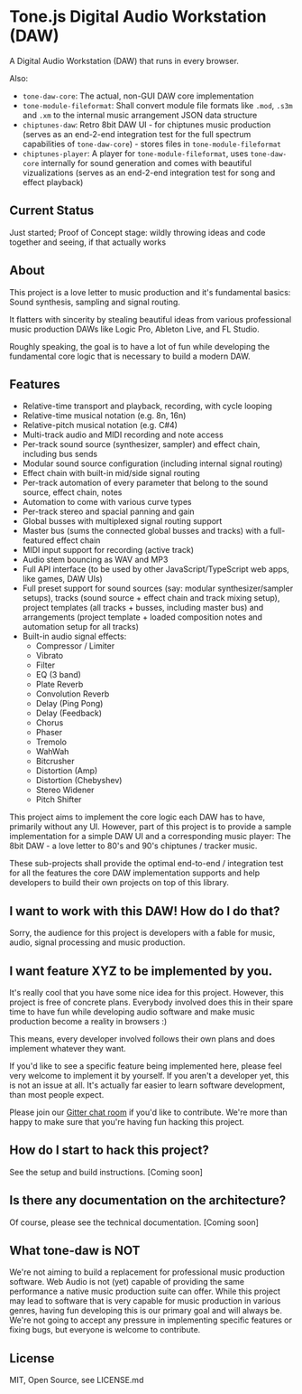 # Tone.js Digital Audio Workstation (DAW)

A Digital Audio Workstation (DAW) that runs in every browser.

Also:
- `tone-daw-core`: The actual, non-GUI DAW core implementation
- `tone-module-fileformat`: Shall convert module file formats like `.mod`, `.s3m` and `.xm` to the internal music arrangement JSON data structure
- `chiptunes-daw`: Retro 8bit DAW UI - for chiptunes music production (serves as an end-2-end integration test for the full spectrum capabilities of `tone-daw-core`) - stores files in `tone-module-fileformat`
- `chiptunes-player`: A player for `tone-module-fileformat`, uses `tone-daw-core` internally for sound generation and comes with beautiful vizualizations (serves as an end-2-end integration test for song and effect playback)

## Current Status

Just started; Proof of Concept stage: wildly throwing ideas and code together and seeing, if that actually works

## About

This project is a love letter to music production and it's 
fundamental basics: Sound synthesis, sampling and signal routing.

It flatters with sincerity by stealing beautiful ideas from
various professional music production DAWs like Logic Pro,
Ableton Live, and FL Studio.

Roughly speaking, the goal is to have a lot of fun while developing 
the fundamental core logic that is necessary to build a modern DAW.

## Features
- Relative-time transport and playback, recording, with cycle looping
- Relative-time musical notation (e.g. 8n, 16n)
- Relative-pitch musical notation (e.g. C#4)
- Multi-track audio and MIDI recording and note access
- Per-track sound source (synthesizer, sampler) and effect chain, including bus sends
- Modular sound source configuration (including internal signal routing)
- Effect chain with built-in mid/side signal routing
- Per-track automation of every parameter that belong to the sound source, effect chain, notes
- Automation to come with various curve types
- Per-track stereo and spacial panning and gain
- Global busses with multiplexed signal routing support
- Master bus (sums the connected global busses and tracks) with a full-featured effect chain
- MIDI input support for recording (active track)
- Audio stem bouncing as WAV and MP3
- Full API interface (to be used by other JavaScript/TypeScript web apps, like games, DAW UIs)
- Full preset support for sound sources (say: modular synthesizer/sampler setups), tracks (sound source + effect chain and track mixing setup), project templates (all tracks + busses, including master bus) and arrangements (project template + loaded composition notes and automation setup for all tracks)
- Built-in audio signal effects:
  - Compressor / Limiter
  - Vibrato
  - Filter
  - EQ (3 band)
  - Plate Reverb
  - Convolution Reverb
  - Delay (Ping Pong)
  - Delay (Feedback)
  - Chorus
  - Phaser
  - Tremolo
  - WahWah
  - Bitcrusher
  - Distortion (Amp)
  - Distortion (Chebyshev)
  - Stereo Widener
  - Pitch Shifter

This project aims to implement the core logic each DAW has to have,
primarily without any UI. However, part of this project is to provide
a sample implementation for a simple DAW UI and a corresponding music player: 
The 8bit DAW - a love letter to 80's and 90's chiptunes / tracker music.

These sub-projects shall provide the optimal end-to-end / integration test
for all the features the core DAW implementation supports and help developers
to build their own projects on top of this library.

## I want to work with this DAW! How do I do that?

Sorry, the audience for this project is developers with a fable for music,
audio, signal processing and music production.

## I want feature XYZ to be implemented by you.

It's really cool that you have some nice idea for this project. 
However, this project is free of concrete plans. Everybody involved does
this in their spare time to have fun while developing audio software and
make music production become a reality in browsers :)

This means, every developer involved follows their own plans and does 
implement whatever they want.

If you'd like to see a specific feature being implemented here, please
feel very welcome to implement it by yourself. If you aren't a developer
yet, this is not an issue at all. It's actually far easier to learn
software development, than most people expect. 

Please join our [Gitter chat room](https://gitter.im/tone-daw/community) if you'd like to contribute. We're more than happy to make sure that you're having fun hacking this project.

## How do I start to hack this project?

See the setup and build instructions. [Coming soon]

## Is there any documentation on the architecture?

Of course, please see the technical documentation. [Coming soon]

## What tone-daw is NOT

We're not aiming to build a replacement for professional music production software. 
Web Audio is not (yet) capable of providing the same performance a native music production suite can offer. 
While this project may lead to software that is very capable for music production in various genres,
having fun developing this is our primary goal and will always be. We're not going to accept any 
pressure in implementing specific features or fixing bugs, but everyone is welcome to contribute.

## License

MIT, Open Source, see LICENSE.md
